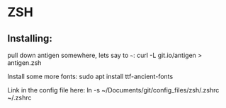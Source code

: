 # ZSH

## Installing:
pull down antigen somewhere, lets say to `~`:
curl -L git.io/antigen > antigen.zsh

Install some more fonts:
sudo apt install ttf-ancient-fonts

Link in the config file here:
ln -s ~/Documents/git/config_files/zsh/.zshrc ~/.zshrc 

